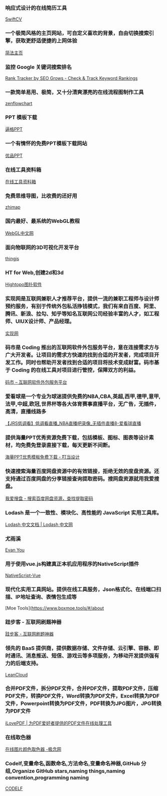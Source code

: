 ### 响应式设计的在线简历工具
[SwiftCV](https://www.swiftcv.com/)

### 一个极简风格的主页网站，可自定义喜欢的背景，自由切换搜索引擎，获取更舒适便捷的上网体验
[简法主页](http://www.jianfast.com/)

### 监控 Google 关键词搜索排名
[Rank Tracker by SEO Grows - Check & Track Keyword Rankings](https://seogrows.com/)

### 一款简单易用、极简，又十分清爽漂亮的在线流程图制作工具
[zenflowchart](https://www.zenflowchart.com/documents)

### PPT 模板下载
[逼格PPT](www.tretars.com)

### 一个有情怀的免费PPT模板下载网站
[优品PPT](http://www.ypppt.com/)

### 在线工具资料箱
[在线工具资料箱](http://www.toolzl.com/)

### 免费思维导图，比收费的还好用
[zhimap](https://zhimap.com/)

### 国内最好、最系统的WebGL教程
[WebGL中文网](http://www.hewebgl.com/)

### 面向物联网的3D可视化开发平台
[thingjs](http://www.thingjs.com/guide/)

### HT for Web,创建2d和3d
[Hightopo图扑软件](http://www.hightopo.com/#)

### 实现网是互联网兼职人才推荐平台，提供一流的兼职工程师与设计师预约服务，有别于传统外包私活挣钱模式，我们有来自百度、阿里、腾讯、新浪、拉勾、知乎等知名互联网公司经验丰富的人才，如工程师、UIUX设计师、产品经理。
[实现网](https://shixian.com/consultants)

### 码市是 Coding 推出的互联网软件外包服务平台，意在连接需求方与广大开发者。让项目的需求方快速的找到合适的开发者，完成项目开发工作。同时也帮助开发者找到合适的项目将技术变成财富。码市基于 Coding 的在线工具对项目进行管控，保障双方的利益。
[码市 – 互联网软件外包服务平台](https://codemart.com/developers)

### 爱看球是一个专业为球迷提供免费的NBA,CBA,英超,西甲,德甲,意甲,法甲,中超,欧冠,世界杯等各大体育赛事直播平台，无广告，无插件，高清，直播线路多
[【JRS低调看】低调看直播_NBA直播吧录像_无插件直播8-爱看球直播](http://www.aikanqiu.com/)

### 提供海量PPT优秀资源免费下载，包括模板、图标、图表等设计素材，均免费免登录直接下载，每天更新不间断。
[海量PPT优秀模板免费下载 - 叮当设计](http://www.dingdangsheji.com/)

### 快速搜索海量百度网盘资源中的有效链接，拒绝无效的度盘资源。还支持通过百度网盘的分享链接查询提取密码。搜网盘资源就用我爱搜盘。
[我爱搜盘 - 搜索百度网盘资源，查找提取密码](https://www.52sopan.com/index.html)

### Lodash 是一个一致性、模块化、高性能的 JavaScript 实用工具库。
[Lodash 中文文档 | Lodash 中文网](https://www.lodashjs.com/)

### 尤雨溪
[Evan You](https://evanyou.me/)

### 用于使用vue.js构建真正本机应用程序的NativeScript插件
[NativeScript-Vue](https://nativescript-vue.org/)

### 现代化实用工具网站。提供在线工具服务，Json格式化、在线端口扫描、IP地址查询、表情包生成等
[Moe Tools](https://www.boxmoe.tools/#/about

### 跬步客 - 互联网刷题神器
[跬步客 - 互联网刷题神器](https://www.kuibuke.com/)

### 领先的 BaaS 提供商，提供数据存储、文件存储、云引擎、容器、即时通讯、消息推送、短信、游戏云等多项服务，为移动开发提供强有力的后端支持。
[LeanCloud](https://leancloud.cn/)

### 合并PDF文件，拆分PDF文件，合并PDF文件，提取PDF文件，压缩PDF文件，转换PDF文件，Word转换为PDF文件，Excel转换为PDF文件，Powerpoint转换为PDF文件，PDF转换为JPG图片，JPG转换为PDF文件
[iLovePDF | 为PDF爱好者提供的PDF文件在线处理工具](https://www.ilovepdf.com/zh-cn)

### 在线取色器
[在线图片颜色取色器 -极念网](http://www.jiniannet.com/page/allcolor)

### Codelf,变量命名,函数命名,方法命名,变量命名神器,GitHub 分组,Organize GitHub stars,naming things,naming convention,programming naming
[CODELF](https://unbug.github.io/codelf/)
###
[]()
###
[]()
###
[]()
###
[]()
###
[]()
###
[]()
